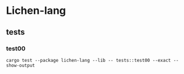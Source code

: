 # Lichen-lang


## tests

### test00
```
cargo test --package lichen-lang --lib -- tests::test00 --exact --show-output
```
